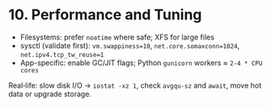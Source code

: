 # 10. Performance and Tuning

- Filesystems: prefer `noatime` where safe; XFS for large files
- sysctl (validate first): `vm.swappiness=10`, `net.core.somaxconn=1024`, `net.ipv4.tcp_tw_reuse=1`
- App-specific: enable GC/JIT flags; Python `gunicorn` workers ≈ `2-4 * CPU cores`

Real‑life: slow disk I/O → `iostat -xz 1`, check `avgqu-sz` and `await`, move hot data or upgrade storage.
